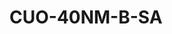 # CUO-40NM-B-SA
<script type="application/ld+json">

  {
    "@context": "https://schema.org/",
    "@type": "ChemicalSubstance",
    "http://purl.org/dc/terms/conformsTo":
      {
        "@type": "CreativeWork",
        "@id": "https://bioschemas.org/profiles/ChemicalSubstance/0.4-RELEASE/"
      },
    "name": "CUO-40NM-B-SA",
    "@id":"wiki:CUO-2D40NM-2DB-2DSA",
  }
</script>

